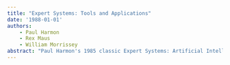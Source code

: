 ```yaml
---
title: "Expert Systems: Tools and Applications"
date: '1988-01-01'
authors: 
    - Paul Harmon
    - Rex Maus
    - William Morrissey
abstract: "Paul Harmon's 1985 classic Expert Systems: Artificial Intelligence in Business (with David King) gave many professionals their first taste of Al technology. Now Harmon returns, along with management training specialists William Morrissey and Rex Maus, with this timely, in-depth look at the enormous number of expert system-building tools and commercial appli- cations now available. Expert Systems Tools and Applications gives you a complete overview of today's expert system market-where it is and where it's going, how to use available expert system-building tools to facilitate the development of expert system applications, plus everything you'll want to consider when purchasing the latest Al applications, from capabilities to costs to hardware requirements. Expert Systems Tools and Applications features: • Small, mid-size, and large rule-based expert system-building tools as well as inductive and hybrid tools-with summary compari- sons to help you decide which tools best suit your business needs • Step-by-step guidance through the development stage-from task analysis, knowledge engineering, and prototype development to field-testing, implementing and maintaining the system • A complete catalog of available commercial expert system applications, organized by business area-from sales, management, and operations to programming, research, and service industries If you're an executive, middle manager, or computer professional who's ready to extend your company's expert system efforts, Expert Systems Tools and Applications offers the technical advice and information you need to make informed Al decisions for improving the performance of your company. PAUL HARMON, internationally recognized journalist and lecturer, edits Expert Systems Strategies, a monthly newsletter. WILLIAM MORRISSEY, Senior Consultant and Partner in Harmon Associates, manages the com- pany's Workshops Division. REX MAUS is a management consultant who specializes in computer-related documentation and training."
---
```


